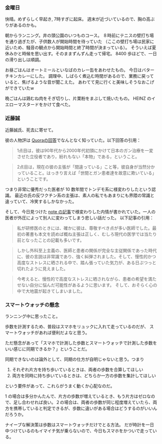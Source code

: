 ### 金曜日

快晴。めずらしく早起き, 7時すぎに起床。
週末が近づいているので、胸の高ぶりがあるのかも。

朝からランニング。井の頭公園のいつものコース。
８時前にテニスの壁打ち場を通り過ぎたが、子供数人が開始時間を待っていた
（ここの壁打ち場は民家に近いため、騒音の観点から開始時間と終了時間が決まっている）。
そういえば夏休みかと時候を思い出す。そのままずんずん走って帰宅。
8400 歩ほどで、一日の滑り出しは順調。

お昼ごはんはオートミールといなばのカレー缶をあわせたもの。
今日はバターチキンカレーにした。
調理中、しばらく煮込む時間があるので、業務に戻っていると、焦げるような音が聞こえた。
あわてて見に行くと美味しそうなおこげができていたw

晩ごはんは鶏むね肉をそぎ切りし、片栗粉をまぶして焼いたもの。
HEINZ のイエローマスタードをかけて食べた。


### 近藤誠

近藤誠氏、死去に寄せて。

彼の人物評は [Quoraの回答](https://qr.ae/pvwkyk)でなんとなく知っていた。以下回答の引用：

> 1点目は，彼は90年代から2000年代初頭にかけて日本のガン治療を一変させた立役者であり，紛れもない「本物」である，ということ。

> 2点目は，現在の彼の主張が「間違っている」こと等，彼自身が当然分かっていること。はっきり言えば「世間とガン患者達を故意に欺いている」ということです。

つまり非常に優秀だった医者が 10 数年間でトンデモ系に様変わりしたという認識。
最近の氏の反ワクチン系の主張は、素人の私でもあまりにも界隈の常識と違っていて、冷笑するしかなかった。

そして、今日見つけた [note の記事](https://note.com/adultspotdiffer/n/n0aa8bc040341)で様変わりした内情が書かれていた。一人の医者が外圧によって別人に変わってしまう悲しい話だった。
以下記事の引用：

> 私が研修医のときには、確かに彼は、尊敬すべき点が多い医師でした。最初の著書も本文を読めば概ね主張は正しく、むしろ現代の医学では当たり前となったことの記載も多いです。

> しかし外科至上主義の、医師と患者の関係が完全な主従関係であった時代に、彼の言説は非常識であり、強く糾弾されました。そして、慢性的かつ高度なストレスに晒される中で、踏ん張っていた気力が、ある日ぷつっと切れたように見えました。

> 今考えると、慢性的で高度なストレスに晒されながら、患者の希望を満たせない自分に悩んだ可能性があるように思います。
そして、おそらく心の中で大地震が起きてしまいました。

### スマートウォッチの懸念

ランニング中に思ったこと。

歩数を計測するため、普段はスマホをリュックに入れて走っているのだが、
スマートウォッチがあれば便利だよなと思う。

ただ懸念があって「スマホで計測した歩数とスマートウォッチで計測した歩数をいい感じに同期できるか？」ということだ。

同期できないのは論外として、同期の仕方が自明じゃないと思う。つまり

1. それぞれ片方を持ち歩いているときは、両者の歩数を合算してほしい
1. 両方を同時に持ち歩いているときは、どちらか一方の歩数を集計してほしい

という要件があって、これらがうまく動くか心配なのだ。

1 の場合は多分かんたんで、片方の歩数が増えているとき、もう片方はゼロなので、足し合わせれば良い。２の場合は、両者の歩数が同じ程度増えていたら、両方を携帯していると判定できるが、歩数に違いがある場合はどうするのがいいんだろうか。

ナイーブな解決策は歩数はスマートウォッチだけでとる方法。
だが時計を一日中つけているのもイマイチ気が乗らないので、今日もスマホをかついで走っている。